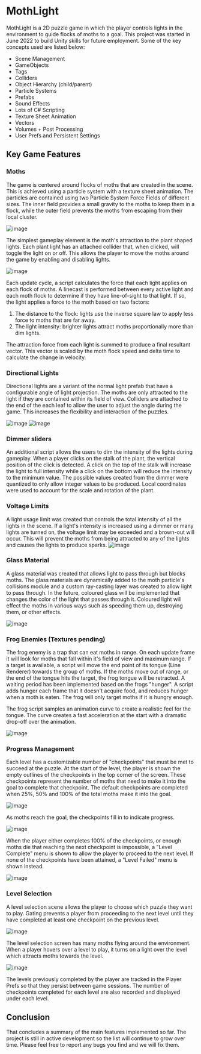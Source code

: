 # MothLight

MothLight is a 2D puzzle game in which the player controls lights in the environment to guide flocks of moths to a goal. This project was started in June 2022 to build Unity skills for future employment.
Some of the key concepts used are listed below:

- Scene Management
- GameObjects
- Tags
- Colliders
- Object Hierarchy (child/parent)
- Particle Systems
- Prefabs
- Sound Effects
- Lots of C# Scripting
- Texture Sheet Animation
- Vectors
- Volumes + Post Processing
- User Prefs and Persistent Settings

## Key Game Features

### Moths

The game is centered around flocks of moths that are created in the scene. This is achieved using a particle system with a texture sheet animation. The particles are contained using two Particle System Force Fields of different sizes. The inner field provides a small gravity to the moths to keep them in a flock, while the outer field prevents the moths from escaping from their local cluster.

![image](https://user-images.githubusercontent.com/32989729/187002120-40adbdd5-f5ba-49bf-80ed-b5adf4f8205b.png)

The simplest gameplay element is the moth's attraction to the plant shaped lights. Each plant light has an attached collider that, when clicked, will toggle the light on or off. This allows the player to move the moths around the game by enabling and disabling lights.

![image](https://user-images.githubusercontent.com/32989729/187002236-4ca1b73d-bff2-411f-8c8d-01158e26eb6e.png)

Each update cycle, a script calculates the force that each light applies on each flock of moths. A linecast is performed between every active light and each moth flock to determine if they have line-of-sight to that light. If so, the light applies a force to the moth based on two factors:

1. The distance to the flock: lights use the inverse square law to apply less force to moths that are far away.
2. The light intensity: brighter lights attract moths proportionally more than dim lights.

The attraction force from each light is summed to produce a final resultant vector. This vector is scaled by the moth flock speed and delta time to calculate the change in velocity.

### Directional Lights

Directional lights are a variant of the normal light prefab that have a configurable angle of light projection. The moths are only attracted to the light if they are contained within its field of view. Colliders are attached to the end of the each leaf to allow the user to adjust the angle during the game. This increases the flexibility and interaction of the puzzles.

![image](https://user-images.githubusercontent.com/32989729/187002862-9e1e8de5-fabb-46ca-9e2c-8df1f9459b39.png)
![image](https://user-images.githubusercontent.com/32989729/187009624-1cbcf6d3-8db7-41b0-bbca-c2444bf7171d.png)

### Dimmer sliders

An additional script allows the users to dim the intensity of the lights during gameplay. When a player clicks on the stalk of the plant, the vertical position of the click is detected. A click on the top of the stalk will increase the light to full intensity while a click on the bottom will reduce the intensity to the minimum value. The possible values created from the dimmer were quantized to only allow integer values to be produced. Local coordinates were used to account for the scale and rotation of the plant.

### Voltage Limits

A light usage limit was created that controls the total intensity of all the lights in the scene. If a light's intensity is increased using a dimmer or many lights are turned on, the voltage limit may be exceeded and a brown-out will occur. This will prevent the moths from being attracted to any of the lights and causes the lights to produce sparks.
![image](https://user-images.githubusercontent.com/32989729/187006899-405ca7d6-7294-4b60-b4be-2a029a606c4c.png)

### Glass Material

A glass material was created that allows light to pass through but blocks moths. The glass materials are dynamically added to the moth particle's collisions module and a custom ray-casting layer was created to allow light to pass through. In the future, coloured glass will be implemented that changes the color of the light that passes through it. Coloured light will effect the moths in various ways such as speeding them up, destroying them, or other effects.

![image](https://user-images.githubusercontent.com/32989729/187007195-794ed13a-c94a-4697-b812-831ea8ff04b9.png)

### Frog Enemies (Textures pending)

The frog enemy is a trap that can eat moths in range. On each update frame it will look for moths that fall within it's field of view and maximum range. If a target is available, a script will move the end point of its tongue (Line Renderer) towards the group of moths. If the moths move out of range, or the end of the tongue hits the target, the frog tongue will be retracted. A waiting period has been implemented based on the frogs "hunger". A script adds hunger each frame that it doesn't acquire food, and reduces hunger when a moth is eaten. The frog will only target moths if it is hungry enough.

The frog script samples an animation curve to create a realistic feel for the tongue. The curve creates a fast acceleration at the start with a dramatic drop-off over the animation.

![image](https://user-images.githubusercontent.com/32989729/187007307-45f18eb3-51a5-4beb-91b0-f3caf2529f01.png)

### Progress Management

Each level has a customizable number of "checkpoints" that must be met to succeed at the puzzle. At the start of the level, the player is shown the empty outlines of the checkpoints in the top corner of the screen. These checkpoints represent the number of moths that need to make it into the goal to complete that checkpoint. The default checkpoints are completed when 25%, 50% and 100% of the total moths make it into the goal.

![image](https://user-images.githubusercontent.com/32989729/187007752-6c835331-e8fb-408a-9161-98176f7b4192.png)

As moths reach the goal, the checkpoints fill in to indicate progress.

![image](https://user-images.githubusercontent.com/32989729/187007862-2ff9ba71-cc22-44d0-9327-49a3dda6a114.png)

When the player either completes 100% of the checkpoints, or enough moths die that reaching the next checkpoint is impossible, a "Level Complete" menu is shown to allow the player to proceed to the next level. If none of the checkpoints have been attained, a "Level Failed" menu is shown instead.

![image](https://user-images.githubusercontent.com/32989729/187007932-3d02be2d-f720-40d7-94ee-3bd462734eae.png)

### Level Selection

A level selection scene allows the player to choose which puzzle they want to play. Gating prevents a player from proceeding to the next level until they have completed at least one checkpoint on the previous level.

![image](https://user-images.githubusercontent.com/32989729/187008022-480d5266-5c19-4874-ba57-9281ad475122.png)

The level selection screen has many moths flying around the environment. When a player hovers over a level to play, it turns on a light over the level which attracts moths towards the level.

![image](https://user-images.githubusercontent.com/32989729/187008068-c3df6165-99f1-43aa-850a-f864558e3d11.png)

The levels previously completed by the player are tracked in the Player Prefs so that they persist between game sessions. The number of checkpoints completed for each level are also recorded and displayed under each level.

## Conclusion

That concludes a summary of the main features implemented so far. The project is still in active development so the list will continue to grow over time. Please feel free to report any bugs you find and we will fix them.
